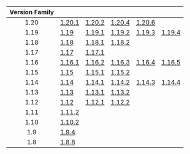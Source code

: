 | Version Family | | | | | |
|:---:|---|---|---|---|---|
| 1.20 | [1.20.1](https://github.com/BaldGang/spigot-build/releases/download/20240622/spigot-1.20.1.jar) | [1.20.2](https://github.com/BaldGang/spigot-build/releases/download/20240622/spigot-1.20.2.jar) | [1.20.4](https://github.com/BaldGang/spigot-build/releases/download/20240622/spigot-1.20.4.jar) | [1.20.6](https://github.com/BaldGang/spigot-build/releases/download/20240622/spigot-1.20.6.jar) | |
| 1.19 | [1.19](https://github.com/BaldGang/spigot-build/releases/download/20240622/spigot-1.19.jar) | [1.19.1](https://github.com/BaldGang/spigot-build/releases/download/20240622/spigot-1.19.1.jar) | [1.19.2](https://github.com/BaldGang/spigot-build/releases/download/20240622/spigot-1.19.2.jar) | [1.19.3](https://github.com/BaldGang/spigot-build/releases/download/20240622/spigot-1.19.3.jar) | [1.19.4](https://github.com/BaldGang/spigot-build/releases/download/20240622/spigot-1.19.4.jar) |
| 1.18 | [1.18](https://github.com/BaldGang/spigot-build/releases/download/20240622/spigot-1.18.jar) | [1.18.1](https://github.com/BaldGang/spigot-build/releases/download/20240622/spigot-1.18.1.jar) | [1.18.2](https://github.com/BaldGang/spigot-build/releases/download/20240622/spigot-1.18.2.jar) | | |
| 1.17 | [1.17](https://github.com/BaldGang/spigot-build/releases/download/20240622/spigot-1.17.jar) | [1.17.1](https://github.com/BaldGang/spigot-build/releases/download/20240622/spigot-1.17.1.jar) | | | |
| 1.16 | [1.16.1](https://github.com/BaldGang/spigot-build/releases/download/20240622/spigot-1.16.1.jar) | [1.16.2](https://github.com/BaldGang/spigot-build/releases/download/20240622/spigot-1.16.2.jar) | [1.16.3](https://github.com/BaldGang/spigot-build/releases/download/20240622/spigot-1.16.3.jar) | [1.16.4](https://github.com/BaldGang/spigot-build/releases/download/20240622/spigot-1.16.4.jar) | [1.16.5](https://github.com/BaldGang/spigot-build/releases/download/20240622/spigot-1.16.5.jar) |
| 1.15 | [1.15](https://github.com/BaldGang/spigot-build/releases/download/20240622/spigot-1.15.jar) | [1.15.1](https://github.com/BaldGang/spigot-build/releases/download/20240622/spigot-1.15.1.jar) | [1.15.2](https://github.com/BaldGang/spigot-build/releases/download/20240622/spigot-1.15.2.jar) | | |
| 1.14 | [1.14](https://github.com/BaldGang/spigot-build/releases/download/20240622/spigot-1.14.jar) | [1.14.1](https://github.com/BaldGang/spigot-build/releases/download/20240622/spigot-1.14.1.jar) | [1.14.2](https://github.com/BaldGang/spigot-build/releases/download/20240622/spigot-1.14.2.jar) | [1.14.3](https://github.com/BaldGang/spigot-build/releases/download/20240622/spigot-1.14.3.jar) | [1.14.4](https://github.com/BaldGang/spigot-build/releases/download/20240622/spigot-1.14.4.jar) |
| 1.13 | [1.13](https://github.com/BaldGang/spigot-build/releases/download/20240622/spigot-1.13.jar) | [1.13.1](https://github.com/BaldGang/spigot-build/releases/download/20240622/spigot-1.13.1.jar) | [1.13.2](https://github.com/BaldGang/spigot-build/releases/download/20240622/spigot-1.13.2.jar) | | |
| 1.12 | [1.12](https://github.com/BaldGang/spigot-build/releases/download/20240622/spigot-1.12.jar) | [1.12.1](https://github.com/BaldGang/spigot-build/releases/download/20240622/spigot-1.12.1.jar) | [1.12.2](https://github.com/BaldGang/spigot-build/releases/download/20240622/spigot-1.12.2.jar) | | |
| 1.11 | [1.11.2](https://github.com/BaldGang/spigot-build/releases/download/20240622/spigot-1.11.2.jar) | | | | |
| 1.10 | [1.10.2](https://github.com/BaldGang/spigot-build/releases/download/20240622/spigot-1.10.2.jar) | | | | |
| 1.9 | [1.9.4](https://github.com/BaldGang/spigot-build/releases/download/20240622/spigot-1.9.4.jar) | | | | |
| 1.8 | [1.8.8](https://github.com/BaldGang/spigot-build/releases/download/20240622/spigot-1.8.8.jar) | | | | |
